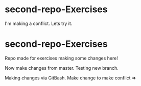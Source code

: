 # second-repo-Exercises
I'm making a conflict.
Lets try it.
# second-repo-Exercises
Repo made for exercises
making some changes here!

Now make changes from master. Testing new branch.

Making changes via GitBash.
Make change to make conflict =>

